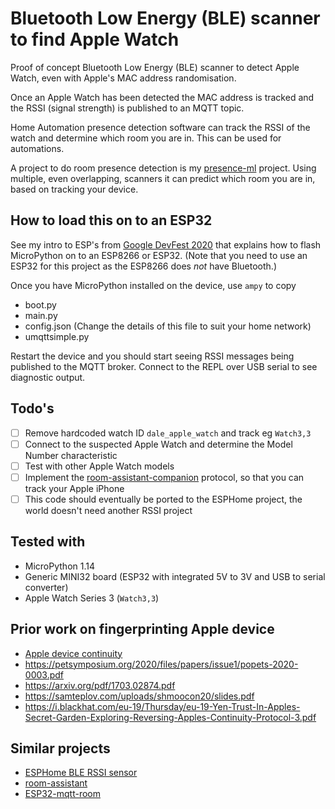 # Bluetooth Low Energy (BLE) scanner to find Apple Watch

Proof of concept Bluetooth Low Energy (BLE) scanner to detect Apple Watch, even with Apple's MAC address randomisation.

Once an Apple Watch has been detected the MAC address is tracked and the RSSI (signal strength) is published to an MQTT topic.

Home Automation presence detection software can track the RSSI of the watch and determine which room you are in. This can be used for automations.

A project to do room presence detection is my [presence-ml]() project. Using multiple, even overlapping, scanners it can predict which room you are in, based on tracking your device.

## How to load this on to an ESP32
See my intro to ESP's from [Google DevFest 2020](https://github.com/dalehumby/DevFest2020) that explains how to flash MicroPython on to an ESP8266 or ESP32. (Note that you need to use an ESP32 for this project as the ESP8266 does _not_ have Bluetooth.)

Once you have MicroPython installed on the device, use `ampy` to copy 
- boot.py
- main.py
- config.json (Change the details of this file to suit your home network)
- umqttsimple.py

Restart the device and you should start seeing RSSI messages being published to the MQTT broker. Connect to the REPL over USB serial to see diagnostic output.

## Todo's
- [ ] Remove hardcoded watch ID `dale_apple_watch` and track eg `Watch3,3`
- [ ] Connect to the suspected Apple Watch and determine the Model Number characteristic
- [ ] Test with other Apple Watch models
- [ ] Implement the [room-assistant-companion](https://github.com/mKeRix/room-assistant-companion-ios) protocol, so that you can track your Apple iPhone
- [ ] This code should eventually be ported to the ESPHome project, the world doesn't need another RSSI project

## Tested with
- MicroPython 1.14
- Generic MINI32 board (ESP32 with integrated 5V to 3V and USB to serial converter)
- Apple Watch Series 3 (`Watch3,3`)

## Prior work on fingerprinting Apple device
- [Apple device continuity](https://github.com/furiousMAC/continuity)
- https://petsymposium.org/2020/files/papers/issue1/popets-2020-0003.pdf
- https://arxiv.org/pdf/1703.02874.pdf
- https://samteplov.com/uploads/shmoocon20/slides.pdf
- https://i.blackhat.com/eu-19/Thursday/eu-19-Yen-Trust-In-Apples-Secret-Garden-Exploring-Reversing-Apples-Continuity-Protocol-3.pdf

## Similar projects
- [ESPHome BLE RSSI sensor](https://esphome.io/components/sensor/ble_rssi.html)
- [room-assistant](https://www.room-assistant.io/guide/)
- [ESP32-mqtt-room](https://github.com/jptrsn/ESP32-mqtt-room)
